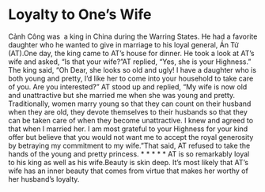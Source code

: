 # Loyalty to One’s Wife

Cảnh Công was  a king in China during the Warring States. He had a favorite daughter who he wanted to give in marriage to his loyal general, Án Tử (AT).One day, the king came to AT’s house for dinner. He took a look at AT’s wife and asked, “Is that your wife?”AT replied, “Yes, she is your Highness.”​The king said, “Oh Dear, she looks so old and ugly! I have a daughter who is both young and pretty, I’d like her to come into your household to take care of you. Are you interested?”      AT stood up and replied, “My wife is now old and unattractive but she married me when she was young and pretty. Traditionally, women marry young so that they can count on their husband when they are old, they devote themselves to their husbands so that they can be taken care of when they become unattractive. I knew and agreed to that when I married her. I am most grateful to your Highness for your kind offer but believe that you would not want me to accept the royal generosity by betraying my commitment to my wife.”That said, AT refused to take the hands of the young and pretty princess. * * * * * AT is so remarkably loyal to his king as well as his wife.​Beauty is skin deep. It’s most likely that AT’s wife has an inner beauty that comes from virtue that makes her worthy of her husband’s loyalty.